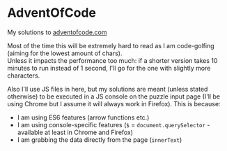# AdventOfCode
My solutions to [adventofcode.com](adventofcode.com)

Most of the time this will be extremely hard to read as I am code-golfing (aiming for the lowest amount of chars).  
Unless it impacts the performance too much: if a shorter version takes 10 minutes to run instead of 1 second, I'll go for the one with slightly more characters.

Also I'll use JS files in here, but my solutions are meant (unless stated otherwise) to be executed in a JS console on the puzzle input page (I'll be using Chrome but I assume it will always work in Firefox). This is because:
- I am using ES6 features (arrow functions etc.)
- I am using console-specific features (`$` = `document.querySelector` - available at least in Chrome and Firefox)
- I am grabbing the data directly from the page (`innerText`)
